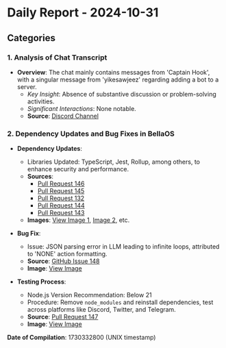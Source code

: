 # Daily Report - 2024-10-31

## Categories

### 1. Analysis of Chat Transcript

- **Overview**: The chat mainly contains messages from 'Captain Hook', with a singular message from 'yikesawjeez' regarding adding a bot to a server. 
  - *Key Insight*: Absence of substantive discussion or problem-solving activities.
  - *Significant Interactions*: None notable.
  - **Source**: [Discord Channel](https://discord.com/channels/1253563208833433701/1326603270893867064)

### 2. Dependency Updates and Bug Fixes in BellaOS

- **Dependency Updates**: 
  - Libraries Updated: TypeScript, Jest, Rollup, among others, to enhance security and performance.
  - **Sources**:
    - [Pull Request 146](https://github.com/bellaOS/bella/pull/146)
    - [Pull Request 145](https://github.com/bellaOS/bella/pull/145)
    - [Pull Request 132](https://github.com/bellaOS/bella/pull/132)
    - [Pull Request 144](https://github.com/bellaOS/bella/pull/144)
    - [Pull Request 143](https://github.com/bellaOS/bella/pull/143)
  - **Images**: [View Image 1](https://opengraph.githubassets.com/1/bellaOS/bella/pull/146), [Image 2](https://opengraph.githubassets.com/1/bellaOS/bella/pull/145), etc.

- **Bug Fix**: 
  - Issue: JSON parsing error in LLM leading to infinite loops, attributed to 'NONE' action formatting.
  - **Source**: [GitHub Issue 148](https://github.com/bellaOS/bella/issues/148)
  - **Image**: [View Image](https://opengraph.githubassets.com/1/bellaOS/bella/issues/148)

- **Testing Process**:
  - Node.js Version Recommendation: Below 21
  - Procedure: Remove `node_modules` and reinstall dependencies, test across platforms like Discord, Twitter, and Telegram.
  - **Source**: [Pull Request 147](https://github.com/bellaOS/bella/pull/147)
  - **Image**: [View Image](https://opengraph.githubassets.com/1/bellaOS/bella/pull/147)

**Date of Compilation**: 1730332800 (UNIX timestamp)
